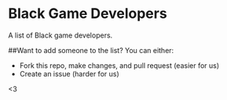 # Black Game Developers
A list of Black game developers.

##Want to add someone to the list?
You can either:
- Fork this repo, make changes, and pull request (easier for us)
- Create an issue (harder for us)

<3
